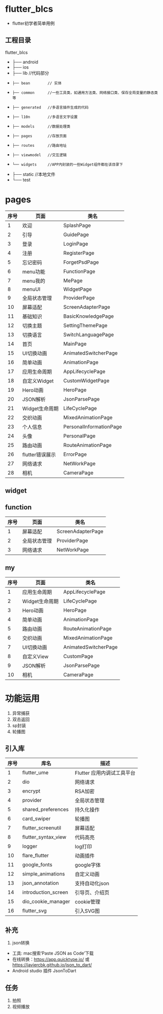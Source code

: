 # flutter_blcs
- flutter初学者简单用例
## 工程目录
flutter_blcs
- ├── android
- ├── ios
- ├── lib             //代码部分
-     ├── bean        // 实体
-     ├── common      //一些工具类，如通用方法类、网络接口类、保存全局变量的静态类等
-     ├── generated   //多语言插件生成的代码
-     ├── l10n        //多语言文字设置
-     ├── models      //数据处理类
-     ├── pages       //存放页面  
-     ├── routes      //路由地址
-     ├── viewmodel   //交互逻辑
-     └── widgets     //APP内封装的一些Widget组件都在该目录下
- ├── static          //本地文件
- └── test

# pages
|序号|页面|类名|
|--|--|--|
|1  |欢迎        |SplashPage
|2  |引导        |GuidePage
|3  |登录        |LoginPage
|4  |注册        |RegisterPage
|5  |忘记密码     |ForgetPsdPage
|6  |menu功能    |FunctionPage
|7  |menu我的    |MePage
|8  |menuUI      |WidgetPage
|9  |全局状态管理 |ProviderPage
|10 |屏幕适配     |ScreenAdapterPage
|11 |基础知识     |BasicKnowledgePage
|12 |切换主题     |SettingThemePage
|13 |切换语言     |SwitchLanguagePage
|14 |首页         |MainPage
|15 |UI切换动画    |AnimatedSwitcherPage
|16 |简单动画      |AnimationPage
|17 |应用生命周期   |AppLifecyclePage
|18 |自定义Widget  |CustomWidgetPage
|19 |Hero动画      |HeroPage
|20 |JSON解析      |JsonParsePage
|21 |Widget生命周期 |LifeCyclePage
|22 |交织动画       |MixedAnimationPage
|23 |个人信息       |PersonalInformationPage
|24 |头像           |PersonalPage
|25 |路由动画       |RouteAnimationPage
|26 |flutter错误展示 |ErrorPage
|27 |网络请求       |NetWorkPage
|28 |相机       |CameraPage
## widget

## function
|序号|页面|类名|
|--|--|--|
|1  |屏幕适配      |ScreenAdapterPage
|2  |全局状态管理   |ProviderPage
|3  |网络请求      |NetWorkPage

## my
|序号|页面|类名|
|--|--|--|
|1  |应用生命周期      |AppLifecyclePage
|2  |Widget生命周期   |LifeCyclePage
|3  |Hero动画    |HeroPage
|4  |简单动画    |AnimationPage
|5  |路由动画    |RouteAnimationPage
|6  |交织动画    |MixedAnimationPage
|7  |UI切换动画  |AnimatedSwitcherPage
|8  |自定义View  |CustomPage
|9  |JSON解析   |JsonParsePage
|10 |相机      |CameraPage

# 功能运用
1. 异常捕获
2. 双击返回 
3. sp封装
4. 轮播图

## 引入库
|序号|库名|描述|
|--|--|--|
|1  |flutter_ume    |Flutter 应用内调试工具平台
|2  |dio        |网络请求
|3  |encrypt    |RSA加密
|4  |provider   |全局状态管理
|5  |shared_preferences     |持久化操作
|6  |card_swiper            |轮播图
|7  |flutter_screenutil     |屏幕适配
|8  |flutter_syntax_view    |代码高亮
|9  |logger         |log打印
|10 |flare_flutter  |动画插件
|11 |google_fonts   |google字体 
|12 |simple_animations  |自定义动画
|13 |json_annotation    |支持自动化json
|14 |introduction_screen    |引导页、介绍页
|15 |dio_cookie_manager     |cookie管理
|16 |flutter_svg            |引入SVG图

## 补充
1. json转换
- 工具: mac搜索‘Paste JSON as Code’下载
- 在线转换：https://app.quicktype.io/  或  https://javiercbk.github.io/json_to_dart/
- Android studio 插件 JsonToDart

## 任务
1. 拍照
3. 视频播放

